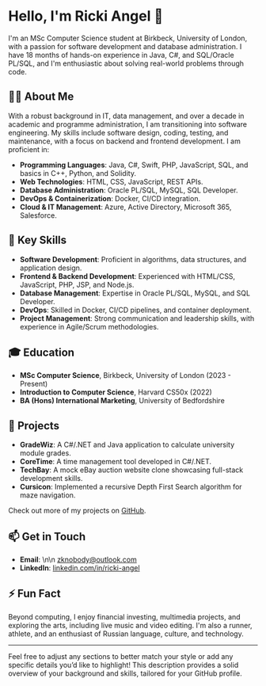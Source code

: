 # Hello, I'm Ricki Angel 👋

I'm an MSc Computer Science student at Birkbeck, University of London, with a passion for software development and database administration. I have 18 months of hands-on experience in Java, C#, and SQL/Oracle PL/SQL, and I'm enthusiastic about solving real-world problems through code.

## 👨‍💻 About Me

With a robust background in IT, data management, and over a decade in academic and programme administration, I am transitioning into software engineering. My skills include software design, coding, testing, and maintenance, with a focus on backend and frontend development. I am proficient in:

- **Programming Languages**: Java, C#, Swift, PHP, JavaScript, SQL, and basics in C++, Python, and Solidity.
- **Web Technologies**: HTML, CSS, JavaScript, REST APIs.
- **Database Administration**: Oracle PL/SQL, MySQL, SQL Developer.
- **DevOps & Containerization**: Docker, CI/CD integration.
- **Cloud & IT Management**: Azure, Active Directory, Microsoft 365, Salesforce.

## 🔧 Key Skills

- **Software Development**: Proficient in algorithms, data structures, and application design.
- **Frontend & Backend Development**: Experienced with HTML/CSS, JavaScript, PHP, JSP, and Node.js.
- **Database Management**: Expertise in Oracle PL/SQL, MySQL, and SQL Developer.
- **DevOps**: Skilled in Docker, CI/CD pipelines, and container deployment.
- **Project Management**: Strong communication and leadership skills, with experience in Agile/Scrum methodologies.

## 🎓 Education

- **MSc Computer Science**, Birkbeck, University of London (2023 - Present)
- **Introduction to Computer Science**, Harvard CS50x (2022)
- **BA (Hons) International Marketing**, University of Bedfordshire

## 🚀 Projects

- **GradeWiz**: A C#/.NET and Java application to calculate university module grades.
- **CoreTime**: A time management tool developed in C#/.NET.
- **TechBay**: A mock eBay auction website clone showcasing full-stack development skills.
- **Cursicon**: Implemented a recursive Depth First Search algorithm for maze navigation.

Check out more of my projects on [GitHub](https://github.com/yourusername).

## 📫 Get in Touch

- **Email**:  \n\n  [zknobody@outlook.com](mailto:zknobody@outlook.com)
- **LinkedIn**: [linkedin.com/in/ricki-angel](https://www.linkedin.com/in/ricki-angel)

## ⚡ Fun Fact

Beyond computing, I enjoy financial investing, multimedia projects, and exploring the arts, including live music and video editing. I'm also a runner, athlete, and an enthusiast of Russian language, culture, and technology.

---

Feel free to adjust any sections to better match your style or add any specific details you’d like to highlight! This description provides a solid overview of your background and skills, tailored for your GitHub profile.
